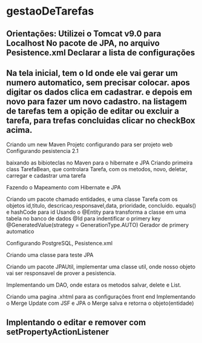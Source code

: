 # gestaoDeTarefas
Orientações:
Utilizei o Tomcat v9.0 para Localhost
No pacote de JPA, no arquivo Pesistence.xml
Declarar a lista de configurações
	<properties>
		<property name="javax.persistence.jdbc.url" value="jdbc:postgresql://localhost:5433/gestaodetarefas"/>
		<property name="javax.persistence.jdbc.user" value="postgres"/>
		<property name="javax.persistence.jdbc.password" value="admin"/>
		<property name="javax.persistence.jdbc.driver" value="org.postgresql.Driver"/>
		<property name="hibernate.dialect" value="org.hibernate.dialect.PostgreSQLDialect"/>
		<property name="hibernate.show_sql" value="true"/>
		<property name="hibernate.format_sql" value="true"/>
		<property name="hibernate.hbm2ddl.auto" value="update"/>
	</properties>
--------------------------------------------------------------------------------------------------------------
Na tela inicial, tem o Id onde ele vai gerar um numero automatico, sem precisar colocar.
apos digitar os dados clica em cadastrar. e depois em novo para fazer um novo cadastro.
na listagem de tarefas tem a opição de editar ou excluir a tarefa, para trefas concluidas clicar 
no checkBox acima.
---------------------------------------------------------------------------------------------------------------
Criando um new Maven Projetc
configurando para ser projeto web
Configurando pesistencia 2.1

baixando as bibioteclas no Maven para o hibernate e JPA
Criando primeira class TarefaBean, que controlara Tarefa, com os metodos, novo, deletar,
carregar e cadastrar uma tarefa

Fazendo o Mapeamento com Hibernate e JPA

Criando um pacote chamado entidades, e uma classe Tarefa com os objetos
id,titulo, descricao,responsavel,data, prioridade, concluido.
equals() e hashCode para id
Usando o @Entity para transforma a classe em uma tabela no banco de dados
@Id para indentificar o primery key
@GeneratedValue(strategy = GenerationType.AUTO) Gerador de primery automatico

Configurando PostgreSQL, Pesistence.xml
	<properties>
		<property name="javax.persistence.jdbc.url" value="jdbc:postgresql://localhost:5433/gestaodetarefas"/>
		<property name="javax.persistence.jdbc.user" value="postgres"/>
		<property name="javax.persistence.jdbc.password" value="admin"/>
		<property name="javax.persistence.jdbc.driver" value="org.postgresql.Driver"/>
		<property name="hibernate.dialect" value="org.hibernate.dialect.PostgreSQLDialect"/>
		<property name="hibernate.show_sql" value="true"/>
		<property name="hibernate.format_sql" value="true"/>
		<property name="hibernate.hbm2ddl.auto" value="update"/>
	</properties>

Criando uma classe para teste JPA

Criando um pacote JPAUtil, implementar uma classe util, onde nosso objeto vai ser responsavel 
de prover a pesistencia. 

Implementando um DAO, onde estara os metodos salvar, delete e List.

Criando uma pagina .xhtml para as configurações front end
Implementando o Merge Update com JSF e JPA
o Merge salva e retorna o objeto(entidade)

Implentando o editar e remover com setPropertyActionListener
-------------------------------------------------------------------------------
